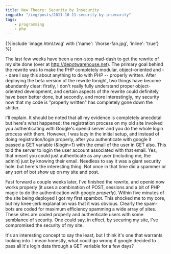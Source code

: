 ```yaml
---
title: New Theory: Security by Insecurity
imgpath: "/img/posts/2011-10-11-security-by-insecurity"
tags:
    - programming
    - php
---
```

{%include 'image.html.twig' with {'name': '/horse-fan.jpg', 'inline': 'true'} %}

The last few weeks have been a non-stop mad-dash to get the rewrite of my site done (over at 
<a href="http://depotwarehouse.net/">http://depotwarehouse.net</a>). The primary goal behind the rewrite was to make the 
PHP completely modular, object-oriented and -- dare I say this about anything to do with PHP -- properly written. 
After deploying the beta version of the rewrite tonight, two things have become abundantly clear: firstly, I don't 
really fully understand proper object-oriented development, and certain aspects of the rewrite could definitely have 
been better done, but secondly, and more interestingly, my security now that my code is "properly written" has completely 
gone down the shitter.

I'll explain. It should be noted that all my evidence is completely anecdotal but here's what happened: the registration 
process on my old site involved you authenticating with Google's openid server and you do the whole login process with them. 
However, I was lazy in the initial setup, and instead of doing registration/login properly, after you authenticate with 
google it passed a GET variable (&amp;login=1) with the email of the user in GET also. This told the server to login 
the user account associated with that email. Yes, that meant you could just authenticate as any user (including me, the 
admin) just by knowing their email. Needless to say it was a giant security hole: but here's the interesting thing. 
Not once in that time did a spammer or any sort of bot show up on my site and post.

Fast forward a couple weeks later, I've finished the rewrite, and openid now works properly (it uses a combination of 
POST, sessions and a bit of PHP magic to do the authentication with google <i>properly</i>). Within five minutes of the 
site being deployed I got my first spambot. This shocked me to my core, but my knee-jerk explanation was that it was 
obvious. Clearly the spam-bots are coded for maximum efficiency spamming a wide array of sites. These sites are coded 
properly and authenticate users with some semblance of security. One could say, in effect, by securing my site, I've 
compromised the security of my site.

It's an interesting concept to say the least, but I think it's one that warrants looking into. I mean honestly, what 
could go wrong if google decided to pass all it's login data through a GET variable for a few days?
